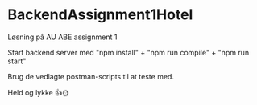 # BackendAssignment1Hotel
Løsning på AU ABE assignment 1

Start backend server med "npm install" + "npm run compile" + "npm run start"

Brug de vedlagte postman-scripts til at teste med.

Held og lykke 👍🌞
